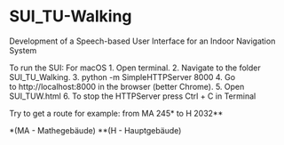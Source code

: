 # SUI_TU-Walking
Development of a Speech-based User Interface for an Indoor Navigation System


To run the SUI:
For macOS 
	1.	Open terminal.
	2.	Navigate to the folder SUI_TU_Walking.
	3.	python -m SimpleHTTPServer 8000
	4.	Go to http://localhost:8000 in the browser (better Chrome).
	5.	Open SUI_TUW.html
	6.	To stop the HTTPServer press Ctrl + C in Terminal


Try to get a route for example:
from MA 245* to H 2032** 

*(MA - Mathegebäude) 
**(H - Hauptgebäude)
